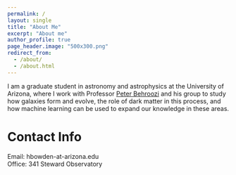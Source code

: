 ```yaml
---
permalink: /
layout: single
title: "About Me"
excerpt: "About me"
author_profile: true
page_header.image: "500x300.png"
redirect_from: 
  - /about/
  - /about.html
---
```


I am a graduate student in astronomy and astrophysics at the University of Arizona, where I work with Professor [Peter Behroozi](https://www.peterbehroozi.com/) and his group to study how galaxies form and evolve, the role of dark matter in this process, and how machine learning can be used to expand our knowledge in these areas.

Contact Info
======
Email: hbowden-at-arizona.edu <br>
Office: 341 Steward Observatory
